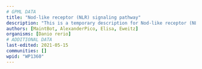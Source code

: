 ```yaml
---
# GPML DATA
title: "Nod-like receptor (NLR) signaling pathway"
description: "This is a temporary description for Nod-like receptor (NLR) signaling pathway"
authors: [MaintBot, AlexanderPico, Elisa, Eweitz]
organisms: [Danio rerio]
# ADDITIONAL DATA
last-edited: 2021-05-15
communities: []
wpid: "WP1360"
---
```

